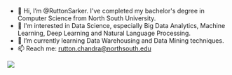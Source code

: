 - 👋 Hi, I’m @RuttonSarker. I've completed my bachelor's degree in Computer Science from North South University. 
- 👀 I'm interested in Data Science, especially Big Data Analytics, Machine Learning, Deep Learning and Natural Language Processing.
- 🌱 I’m currently learning Data Warehousing and Data Mining techniques. 
- 📫 Reach me: rutton.chandra@northsouth.edu

![](https://komarev.com/ghpvc/?username=RuttonSarker&color=red&style=for-the-badge)

<!---
RuttonSarker/RuttonSarker is a ✨ special ✨ repository because its `README.md` (this file) appears on your GitHub profile.
You can click the Preview link to take a look at your changes.
--->
